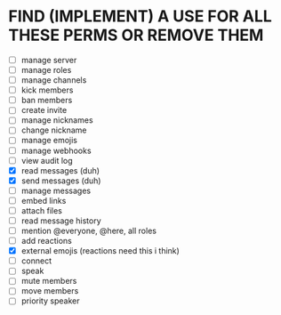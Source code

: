 # FIND (IMPLEMENT) A USE FOR ALL THESE PERMS OR REMOVE THEM
- [ ] manage server
- [ ] manage roles
- [ ] manage channels
- [ ] kick members
- [ ] ban members
- [ ] create invite
- [ ] manage nicknames
- [ ] change nickname
- [ ] manage emojis
- [ ] manage webhooks
- [ ] view audit log
- [x] read messages (duh)
- [x] send messages (duh)
- [ ] manage messages
- [ ] embed links
- [ ] attach files
- [ ] read message history
- [ ] mention @everyone, @here, all roles
- [ ] add reactions
- [x] external emojis (reactions need this i think)
- [ ] connect
- [ ] speak
- [ ] mute members
- [ ] move members
- [ ] priority speaker
